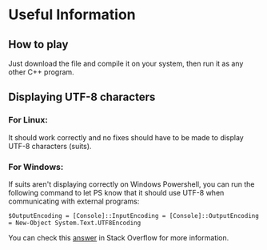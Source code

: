 # Useful Information
## How to play
Just download the file and compile it on your system, then run it as any other C++ program.
## Displaying UTF-8 characters
### For Linux:
It should work correctly and no fixes should have to be made to display UTF-8 characters (suits).
### For Windows:
If suits aren't displaying correctly on Windows Powershell, you can run the following command to let PS know that it should use UTF-8 when communicating with external programs:
```
$OutputEncoding = [Console]::InputEncoding = [Console]::OutputEncoding = New-Object System.Text.UTF8Encoding
```
You can check this [answer](https://stackoverflow.com/questions/49476326/displaying-unicode-in-powershell/49481797#49481797) in Stack Overflow for more information.
